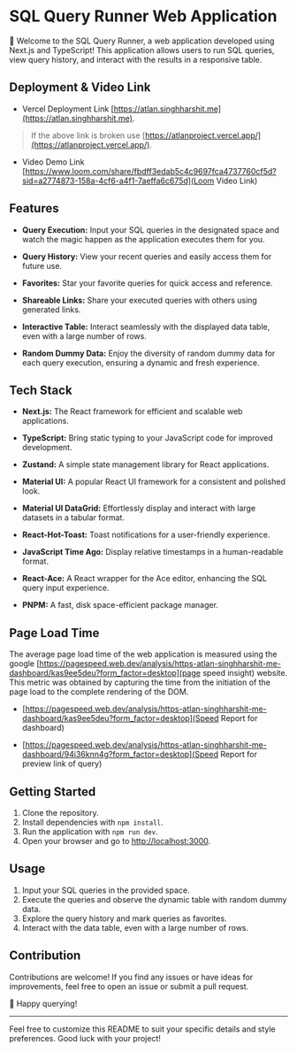 # SQL Query Runner Web Application

🚀 Welcome to the SQL Query Runner, a web application developed using Next.js and TypeScript! This application allows users to run SQL queries, view query history, and interact with the results in a responsive table.

## Deployment & Video Link

- Vercel Deployment Link [https://atlan.singhharshit.me](https://atlan.singhharshit.me).
> If the above link is broken use [https://atlanproject.vercel.app/](https://atlanproject.vercel.app/).

- Video Demo Link [https://www.loom.com/share/fbdff3edab5c4c9697fca4737760cf5d?sid=a2774873-158a-4cf6-a4f1-7aeffa6c675d](Loom Video Link)
## Features

- **Query Execution:** Input your SQL queries in the designated space and watch the magic happen as the application executes them for you.

- **Query History:** View your recent queries and easily access them for future use.

- **Favorites:** Star your favorite queries for quick access and reference.

- **Shareable Links:** Share your executed queries with others using generated links.

- **Interactive Table:** Interact seamlessly with the displayed data table, even with a large number of rows.

- **Random Dummy Data:** Enjoy the diversity of random dummy data for each query execution, ensuring a dynamic and fresh experience.

## Tech Stack

- **Next.js:** The React framework for efficient and scalable web applications.

- **TypeScript:** Bring static typing to your JavaScript code for improved development.

- **Zustand:** A simple state management library for React applications.

- **Material UI:** A popular React UI framework for a consistent and polished look.

- **Material UI DataGrid:** Effortlessly display and interact with large datasets in a tabular format.

- **React-Hot-Toast:** Toast notifications for a user-friendly experience.

- **JavaScript Time Ago:** Display relative timestamps in a human-readable format.

- **React-Ace:** A React wrapper for the Ace editor, enhancing the SQL query input experience.

- **PNPM:** A fast, disk space-efficient package manager.

## Page Load Time

The average page load time of the web application is measured using the google [https://pagespeed.web.dev/analysis/https-atlan-singhharshit-me-dashboard/kas9ee5deu?form_factor=desktop](page speed insight) website. This metric was obtained by capturing the time from the initiation of the page load to the complete rendering of the DOM.

- [https://pagespeed.web.dev/analysis/https-atlan-singhharshit-me-dashboard/kas9ee5deu?form_factor=desktop](Speed Report for dashboard)

- [https://pagespeed.web.dev/analysis/https-atlan-singhharshit-me-dashboard/94i36knn4g?form_factor=desktop](Speed Report for preview link of query)

## Getting Started

1. Clone the repository.
2. Install dependencies with `npm install`.
3. Run the application with `npm run dev`.
4. Open your browser and go to [http://localhost:3000](http://localhost:3000).

## Usage

1. Input your SQL queries in the provided space.
2. Execute the queries and observe the dynamic table with random dummy data.
3. Explore the query history and mark queries as favorites.
4. Interact with the data table, even with a large number of rows.

## Contribution

Contributions are welcome! If you find any issues or have ideas for improvements, feel free to open an issue or submit a pull request.

🌟 Happy querying!

---

Feel free to customize this README to suit your specific details and style preferences. Good luck with your project!
